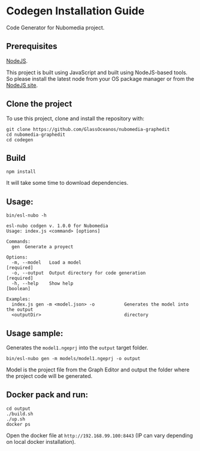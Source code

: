 # Codegen Installation Guide

Code Generator for Nubomedia project.

## Prerequisites

[NodeJS](https://nodejs.org/).

This project is built using JavaScript and built using NodeJS-based tools. So please install the latest node from your OS package manager or from the [NodeJS site](https://nodejs.org/).

## Clone the project

To use this project, clone and install the repository with:

```
git clone https://github.com/GlassOceanos/nubomedia-graphedit
cd nubomedia-graphedit
cd codegen
```

## Build

```
npm install
```

It will take some time to download dependencies. 

## Usage:

```
bin/esl-nubo -h
```

```
esl-nubo codgen v. 1.0.0 for Nubomedia
Usage: index.js <command> [options]

Commands:
  gen  Generate a proyect

Options:
  -m, --model   Load a model                                          [required]
  -o, --output  Output directory for code generation                  [required]
  -h, --help    Show help                                              [boolean]

Examples:
  index.js gen -m <model.json> -o           Generates the model into the output
  <outputDir>                               directory

```

## Usage sample:

Generates the `model1.ngeprj` into the `output` target folder.
```
bin/esl-nubo gen -m models/model1.ngeprj -o output
```
Model is the project file from the Graph Editor and output the folder where the project code will be generated. 

## Docker pack and run:
```
cd output
./build.sh
./up.sh
docker ps
```
Open the docker file at `http://192.168.99.100:8443` (IP can vary depending on local docker installation).
